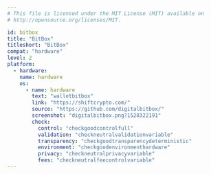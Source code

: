 ```yaml
---
# This file is licensed under the MIT License (MIT) available on
# http://opensource.org/licenses/MIT.

id: bitbox
title: "BitBox"
titleshort: "BitBox"
compat: "hardware"
level: 2
platform:
  - hardware:
    name: hardware
    os:
      - name: hardware
        text: "walletbitbox"
        link: "https://shiftcrypto.com/"
        source: "https://github.com/digitalbitbox/"
        screenshot: "digitalbitbox.png?1528322191"
        check:
          control: "checkgoodcontrolfull"
          validation: "checkneutralvalidationvariable"
          transparency: "checkgoodtransparencydeterministic"
          environment: "checkgoodenvironmenthardware"
          privacy: "checkneutralprivacyvariable"
          fees: "checkneutralfeecontrolvariable"
---
```

